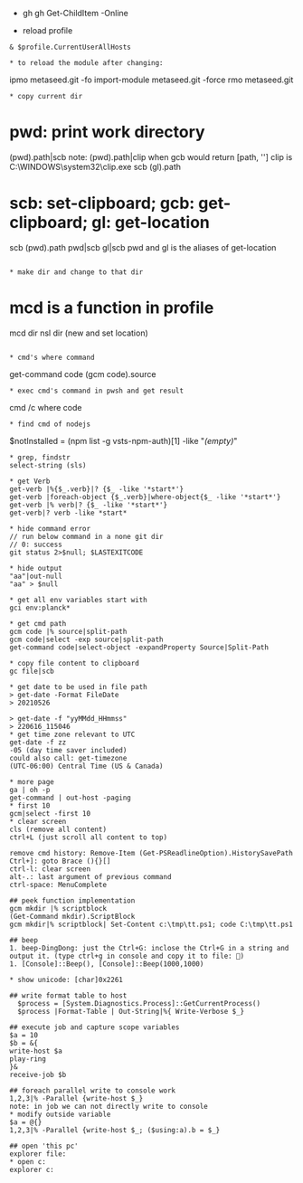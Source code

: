 * gh
gh Get-ChildItem -Online

* reload profile
```
& $profile.CurrentUserAllHosts

* to reload the module after changing:
```
ipmo metaseed.git -fo
import-module metaseed.git -force
rmo metaseed.git
```
* copy current dir
```
# pwd: print work directory
(pwd).path|scb
note: (pwd).path|clip when gcb would return [path, '']
clip is C:\WINDOWS\system32\clip.exe
scb (gl).path 
# scb: set-clipboard; gcb: get-clipboard; gl: get-location
scb (pwd).path
pwd|scb
gl|scb
pwd and gl is the aliases of get-location
```

* make dir and change to that dir
```
# mcd is a function in profile
mcd dir
nsl dir (new and set location)
```

* cmd's where command

```
get-command code
(gcm code).source
```
* exec cmd's command in pwsh and get result
```
cmd /c where code
```
* find cmd of nodejs
```
$notInstalled = (npm list -g vsts-npm-auth)[1] -like "*(empty)*"
```
* grep, findstr
select-string (sls)

* get Verb
get-verb |%{$_.verb}|? {$_ -like '*start*'}
get-verb |foreach-object {$_.verb}|where-object{$_ -like '*start*'}
get-verb |% verb|? {$_ -like '*start*'}
get-verb|? verb -like *start*

* hide command error 
// run below command in a none git dir
// 0: success
git status 2>$null; $LASTEXITCODE

* hide output
"aa"|out-null
"aa" > $null

* get all env variables start with
gci env:planck*

* get cmd path
gcm code |% source|split-path
gcm code|select -exp source|split-path 
get-command code|select-object -expandProperty Source|Split-Path

* copy file content to clipboard
gc file|scb

* get date to be used in file path
> get-date -Format FileDate
> 20210526

> get-date -f "yyMMdd_HHmmss"
> 220616_115046
* get time zone relevant to UTC
get-date -f zz
-05 (day time saver included)
could also call: get-timezone 
(UTC-06:00) Central Time (US & Canada)

* more page 
ga | oh -p
get-command | out-host -paging
* first 10
gcm|select -first 10
* clear screen 
cls (remove all content)
ctrl+L (just scroll all content to top)

remove cmd history: Remove-Item (Get-PSReadlineOption).HistorySavePath
Ctrl+]: goto Brace (){}[]
ctrl-l: clear screen
alt-.: last argument of previous command
ctrl-space: MenuComplete

## peek function implementation
gcm mkdir |% scriptblock
(Get-Command mkdir).ScriptBlock
gcm mkdir|% scriptblock| Set-Content c:\tmp\tt.ps1; code C:\tmp\tt.ps1 

## beep
1. beep-DingDong: just the Ctrl+G: inclose the Ctrl+G in a string and output it. (type ctrl+g in console and copy it to file: )
1. [Console]::Beep(), [Console]::Beep(1000,1000)

* show unicode: [char]0x2261

## write format table to host
  $process = [System.Diagnostics.Process]::GetCurrentProcess()
  $process |Format-Table | Out-String|%{ Write-Verbose $_}

## execute job and capture scope variables
$a = 10
$b = &{
write-host $a
play-ring
}&
receive-job $b

## foreach parallel write to console work
1,2,3|% -Parallel {write-host $_}
note: in job we can not directly write to console
* modify outside variable
$a = @{}
1,2,3|% -Parallel {write-host $_; ($using:a).b = $_}

## open 'this pc'
explorer file:
* open c:
explorer c: